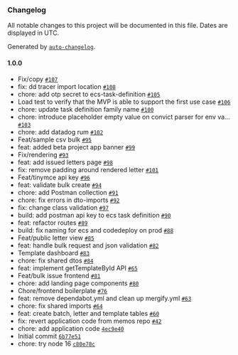 ### Changelog

All notable changes to this project will be documented in this file. Dates are displayed in UTC.

Generated by [`auto-changelog`](https://github.com/CookPete/auto-changelog).

#### 1.0.0

- Fix/copy [`#107`](https://github.com/opengovsg/letters/pull/107)
- fix: dd tracer import location [`#108`](https://github.com/opengovsg/letters/pull/108)
- chore: add otp secret to ecs-task-definition [`#105`](https://github.com/opengovsg/letters/pull/105)
- Load test to verify that the MVP is able to support the first use case  [`#106`](https://github.com/opengovsg/letters/pull/106)
- chore: update task definition family name [`#100`](https://github.com/opengovsg/letters/pull/100)
- chore: introduce placeholder empty value on convict parser for env va… [`#103`](https://github.com/opengovsg/letters/pull/103)
- chore: add datadog rum [`#102`](https://github.com/opengovsg/letters/pull/102)
- Feat/sample csv bulk [`#95`](https://github.com/opengovsg/letters/pull/95)
- feat: added beta project app banner [`#99`](https://github.com/opengovsg/letters/pull/99)
- Fix/rendering [`#93`](https://github.com/opengovsg/letters/pull/93)
- feat: add issued letters page [`#98`](https://github.com/opengovsg/letters/pull/98)
- fix: remove padding around rendered letter [`#101`](https://github.com/opengovsg/letters/pull/101)
- Feat/tinymce api key [`#96`](https://github.com/opengovsg/letters/pull/96)
- feat: validate bulk create [`#94`](https://github.com/opengovsg/letters/pull/94)
- chore: add Postman collection [`#91`](https://github.com/opengovsg/letters/pull/91)
- chore: fix errors in dto-imports [`#92`](https://github.com/opengovsg/letters/pull/92)
- fix: change class validation [`#97`](https://github.com/opengovsg/letters/pull/97)
- build: add postman api key to ecs task definition [`#90`](https://github.com/opengovsg/letters/pull/90)
- feat: refactor routes [`#89`](https://github.com/opengovsg/letters/pull/89)
- build: fix naming for ecs and codedeploy on prod [`#88`](https://github.com/opengovsg/letters/pull/88)
- Feat/public letter view [`#85`](https://github.com/opengovsg/letters/pull/85)
- feat: handle bulk request and json validation [`#82`](https://github.com/opengovsg/letters/pull/82)
- Template dashboard [`#83`](https://github.com/opengovsg/letters/pull/83)
- chore: fix shared dtos [`#84`](https://github.com/opengovsg/letters/pull/84)
- feat: implement getTemplateById API [`#65`](https://github.com/opengovsg/letters/pull/65)
- Feat/bulk issue frontend [`#81`](https://github.com/opengovsg/letters/pull/81)
- chore: add landing page components [`#80`](https://github.com/opengovsg/letters/pull/80)
- Chore/frontend boilerplate [`#76`](https://github.com/opengovsg/letters/pull/76)
- feat: remove dependabot.yml and clean up mergify.yml [`#63`](https://github.com/opengovsg/letters/pull/63)
- chore: fix shared imports [`#64`](https://github.com/opengovsg/letters/pull/64)
- feat: create batch, letter and template tables [`#60`](https://github.com/opengovsg/letters/pull/60)
- fix: revert application code from memos repo [`#42`](https://github.com/opengovsg/letters/pull/42)
- chore: add application code [`4ec9e40`](https://github.com/opengovsg/letters/commit/4ec9e40119fb2043c147b29efa9b745f605f5767)
- Initial commit [`6b77e51`](https://github.com/opengovsg/letters/commit/6b77e5169c76d591989564371b6f792f3e37f7a3)
- chore: try node 16 [`c80e78c`](https://github.com/opengovsg/letters/commit/c80e78cca452e7254385aad0a39c875f10e99292)
